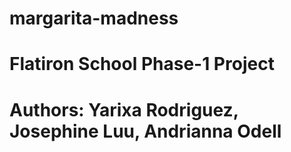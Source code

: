 # margarita-madness
# Flatiron School Phase-1 Project

# Authors: Yarixa Rodriguez, Josephine Luu, Andrianna Odell